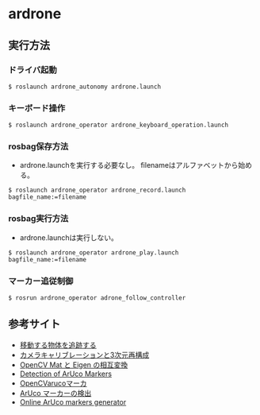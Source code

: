 # ardrone  
## 実行方法
### ドライバ起動
```
$ roslaunch ardrone_autonomy ardrone.launch
```
### キーボード操作
```
$ roslaunch ardrone_operator ardrone_keyboard_operation.launch
```
### rosbag保存方法
- ardrone.launchを実行する必要なし。
filenameはアルファベットから始める。
```
$ roslaunch ardrone_operator ardrone_record.launch bagfile_name:=filename
```
### rosbag実行方法
- ardrone.launchは実行しない。
```
$ roslaunch ardrone_operator ardrone_play.launch bagfile_name:=filename
```
### マーカー追従制御
```
$ rosrun ardrone_operator adrone_follow_controller
```

## 参考サイト
- [移動する物体を追跡する](https://cvtech.cc/tracking/)
- [カメラキャリブレーションと3次元再構成](http://opencv.jp/opencv-2svn/cpp/camera_calibration_and_3d_reconstruction.html#cv-solvepnp)
- [OpenCV Mat と Eigen の相互変換](http://dronevisionml.blogspot.com/2015/07/opencv-mat-eigen.html)
- [Detection of ArUco Markers](https://docs.opencv.org/3.2.0/d5/dae/tutorial_aruco_detection.html)
- [OpenCVarucoマーカ](https://seesaawiki.jp/asama-yaya/d/OpenCVaruco%A5%DE%A1%BC%A5%AB)
- [ArUco マーカーの検出](https://qiita.com/mkisono/items/cfdb9b74e41fae2f59d0)
- [Online ArUco markers generator](https://www.google.com/search?q=aruco+create+marker&oq=aruco+create+&aqs=chrome.1.69i57j0l7.5733j0j7&sourceid=chrome&ie=UTF-8)
